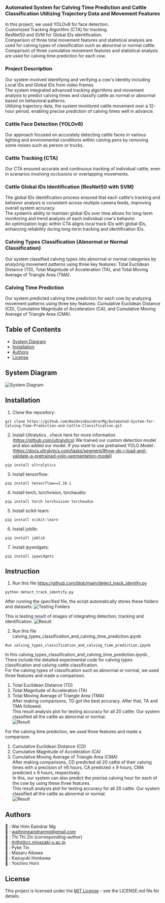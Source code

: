 ### Automated System for Calving Time Prediction and Cattle Classification Utilizing Trajectory Data and Movement Features

In this project, we used YOLOv8 for face detection.<br> 
Customized Tracking Algorithm (CTA) for tracking.<br> 
ResNet50 and SVM for Global IDs identification. <br> 
Comparison of three total movement features and statistical analysis are used for calving types of classification such as abnormal or normal cattle. <br> 
Comparison of three cumulative movement features and statistical analysis are used for calving time prediction for each cow. <br> 

### Project Description
Our system involved identifying and verifying a cow's identity including Local IDs and Global IDs from video frames.<br> 
The system integrated advanced tracking algorithms and movement analysis to predict calving times and classify cattle as normal or abnormal based on behavioral patterns.<br> 
Utilizing trajectory data, the system monitored cattle movement over a 12-hour period, enabling precise prediction of calving times well in advance.<br> 

### Cattle Face Detection (YOLOv8)
Our approach focused on accurately detecting cattle faces in various lighting and environmental conditions within calving pens by removing some noises such as person or trucks.<br>

### Cattle Tracking (CTA)
Our CTA ensured accurate and continuous tracking of individual cattle, even in scenarios involving occlusions or overlapping movements.<br>

### Cattle Global IDs Identification (ResNet50 with SVM)

The global IDs identification process ensured that each cattle's tracking and behavior analysis is consistent across multiple camera feeds, improving overall system accuracy. <br> 
The system’s ability to maintain global IDs over time allows for long-term monitoring and trend analysis of each individual cow's behavior.<br> 
An optimization logic within CTA aligns local track IDs with global IDs, enhancing reliability during long-term tracking and identification IDs.<br> 

### Calving Types Classification (Abnormal or Normal Classification)
Our system classified calving types into abnormal or normal categories by analyzing movement patterns using three key features: Total Euclidean Distance (TD), Total Magnitude of Acceleration (TA), and Total Moving Average of Triangle Area (TMA).

### Calving Time Prediction
Our system predicted calving time prediction for each cow by analyzing movement patterns using three key features: Cumulative Euclidean Distance (CD), Cumulative Magnitude of Acceleration (CA), and Cumulative Moving Average of Triangle Area (CMA).

## Table of Contents
- [System Diagram](#system-diagram)
- [Installation](#installation)
- [Authors](#authors)
- [License](#license)

## System Diagram
![System Diagram](https://github.com/WaiHninEaindrarMg/Automated-System-for-Calving-Time-Prediction-and-Cattle-Classification/blob/main/results/overview.png)

## Installation
1. Clone the repository:
```
git clone https://github.com/WaiHninEaindrarMg/Automated-System-for-Calving-Time-Prediction-and-Cattle-Classification.git
```

2. Install Ultralytics , check here for more information (https://github.com/ultralytics)
We trained our custom detection model and also added our model. If you want to use pretrained YOLO Model : (https://docs.ultralytics.com/tasks/segment/#how-do-i-load-and-validate-a-pretrained-yolo-segmentation-model)
```
pip install ultralytics
```

3. Install tensorflow:
```
pip install tensorflow==2.10.1
```

4. Install torch, torchvision, torchaudio:
```
pip install torch torchvision torchaudio
```

5. Install scikit-learn:
```
pip install scikit-learn
```

6. Install joblib:
```
pip install joblib
```

7. Install ipywidgets:
```
pip install ipywidgets
```

## Instruction
1. Run this file https://github.com/blob/main/detect_track_identify.py
```
python detect_track_identify.py
```
After running the specified file, the script automatically stores these folders and datasets:
![Testing Folders](https://github.com/WaiHninEaindrarMg/Automated-System-for-Calving-Time-Prediction-and-Cattle-Classification/blob/main/results/testing_folders.png)

This is testing result of images of integrating detection, tracking and identification.
![Result](https://github.com/WaiHninEaindrarMg/Automated-System-for-Calving-Time-Prediction-and-Cattle-Classification/blob/main/results/testing_results.gif)


2. Run this file calving_types_classification_and_calving_time_prediction.ipynb
```
Run calving_types_classification_and_calving_time_prediction.ipynb
```
In this calving_types_classification_and_calving_time_prediction.ipynb , There include the detailed experimental code for calving types classification and calving cattle classification. <br>
For the calving types of classification such as abnormal or normal, we used three features and made a comparison.<br>
1. Total Euclidean Distance (TD)<br>
2. Total Magnitude of Acceleration (TA)<br>
3. Total Moving Average of Triangle Area (TMA)<br>
After making comparisons, TD got the best accuracy. After that, TA and TMA followed. <br>
This result analysis plot for testing accuracy for all 20 cattle. Our system classified all the cattle as abnormal or normal.<br>
![Result](https://github.com/WaiHninEaindrarMg/Automated-System-for-Calving-Time-Prediction-and-Cattle-Classification/blob/main/results/cattle_classification.gif)<br>


For the calving time prediction, we used three features and made a comparison.<br>
1. Cumulative Euclidean Distance (CD)<br>
2. Cumulative Magnitude of Acceleration (CA)<br>
3. Cumulative Moving Average of Triangle Area (CMA)<br>
After making comparisons, CD predicted all 20 cattle of their calving times with a precision of ±6 hours,  CA predicted ± 9 hours,  CMA predicted ± 8  hours, respectively. <br>
In this, our system can also predict the precise calving hour for each of the cow by using these three features. <br>
This result analysis plot for testing accuracy for all 20 cattle. Our system classified all the cattle as abnormal or normal.<br>
![Result](https://github.com/WaiHninEaindrarMg/Automated-System-for-Calving-Time-Prediction-and-Cattle-Classification/blob/main/results/calving_time_prediction.gif)<br>


##
## Authors
👤 : Wai Hnin Eaindrar Mg  <br> 
📧 : [waihnineaindrarmg@gmail.com](mailto:nc22003@student.miyazaki-u.ac.jp) <br> 
👤 : Thi Thi Zin (corresponding-author)<br> 
📧 : [thithi@cc.miyazaki-u.ac.jp](mailto:thithi@cc.miyazaki-u.ac.jp) <br> 
👤 : Pyke Tin <br> 
👤 : Masaru Aikawa <br> 
👤 : Kazuyuki Honkawa  <br> 
👤 : Yoichiro Horii <br> 

## License
This project is licensed under the [MIT License](LICENSE.md) - see the LICENSE.md file for details.

